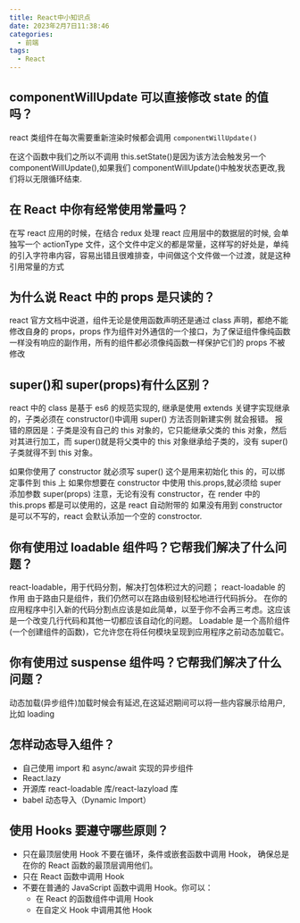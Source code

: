 ```yaml
---
title: React中小知识点
date: 2023年2月7日11:38:46
categories:
  - 前端
tags:
  - React
---
```


<custom-header/>

## componentWillUpdate 可以直接修改 state 的值吗？

react 类组件在每次需要重新渲染时候都会调用 `componentWillUpdate()`

在这个函数中我们之所以不调用 this.setState()是因为该方法会触发另一个 componentWillUpdate(),如果我们 componentWillUpdate()中触发状态更改,我们将以无限循环结束.

## 在 React 中你有经常使用常量吗？

在写 react 应用的时候，在结合 redux 处理 react 应用层中的数据层的时候, 会单独写一个 actionType 文件，这个文件中定义的都是常量，这样写的好处是，单纯的引入字符串内容，容易出错且很难排查，中间做这个文件做一个过渡，就是这种引用常量的方式

## 为什么说 React 中的 props 是只读的？

react 官方文档中说道，组件无论是使用函数声明还是通过 class 声明，都绝不能修改自身的 props，props 作为组件对外通信的一个接口，为了保证组件像纯函数一样没有响应的副作用，所有的组件都必须像纯函数一样保护它们的 props 不被修改

## super()和 super(props)有什么区别？

react 中的 class 是基于 es6 的规范实现的, 继承是使用 extends 关键字实现继承的，子类必须在 constructor()中调用 super() 方法否则新建实例
就会报错。
报错的原因是：子类是没有自己的 this 对象的，它只能继承父类的 this 对象，然后对其进行加工，而 super()就是将父类中的 this 对象继承给子类的，没有 super() 子类就得不到 this 对象。

如果你使用了 constructor 就必须写 super() 这个是用来初始化 this 的，可以绑定事件到 this 上
如果你想要在 constructor 中使用 this.props,就必须给 super 添加参数 super(props)
注意，无论有没有 constructor，在 render 中的 this.props 都是可以使用的，这是 react 自动附带的
如果没有用到 constructor 是可以不写的，react 会默认添加一个空的 constroctor.

## 你有使用过 loadable 组件吗？它帮我们解决了什么问题？

react-loadable，用于代码分割，解决打包体积过大的问题；
react-loadable 的作用
由于路由只是组件，我们仍然可以在路由级别轻松地进行代码拆分。
在你的应用程序中引入新的代码分割点应该是如此简单，以至于你不会再三考虑。这应该是一个改变几行代码和其他一切都应该自动化的问题。
Loadable 是一个高阶组件(一个创建组件的函数)，它允许您在将任何模块呈现到应用程序之前动态加载它。

## 你有使用过 suspense 组件吗？它帮我们解决了什么问题？

动态加载(异步组件)加载时候会有延迟,在这延迟期间可以将一些内容展示给用户,比如 loading

## 怎样动态导入组件？

- 自己使用 import 和 async/await 实现的异步组件
- React.lazy
- 开源库 react-loadable 库/react-lazyload 库
- babel 动态导入（Dynamic Import）

## 使用 Hooks 要遵守哪些原则？

- 只在最顶层使用 Hook
  不要在循环，条件或嵌套函数中调用 Hook， 确保总是在你的 React 函数的最顶层调用他们。
- 只在 React 函数中调用 Hook
- 不要在普通的 JavaScript 函数中调用 Hook。你可以：
  - 在 React 的函数组件中调用 Hook
  - 在自定义 Hook 中调用其他 Hook
